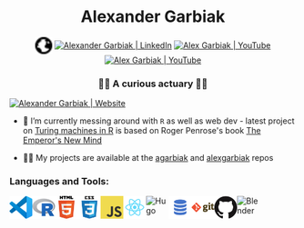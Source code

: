 <h1 align="center">Alexander Garbiak</h1>

<p align="center">
    <a href=https://alexgarbiak.com target="blank"><img align="center" alt="alexgarbiak.com" width="30px" height="30px" src="https://raw.githubusercontent.com/iconic/open-iconic/master/svg/globe.svg" /></a>
    <a href=https://linkedin.com/in/garbiak target="blank"><img align="center" alt="Alexander Garbiak | LinkedIn" width="30px" height="30px" src="https://cdn.jsdelivr.net/npm/simple-icons@v3/icons/linkedin.svg" /></a>
    <a href=https://youtube.com/channel/UCmjaEhArJiBnwyjl-xYvJdw target="blank"><img align="center" alt="Alex Garbiak | YouTube" width="30px" height="30px" src="https://cdn.jsdelivr.net/npm/simple-icons@v3/icons/youtube.svg" /></a>
    <a href="mailto:contact@alexgarbiak.com"><img align="center" alt="Alex Garbiak | YouTube" width="30px" height="30px" src="https://cdn.jsdelivr.net/npm/simple-icons@v3/icons/microsoftoutlook.svg" /></a>
</p>

<h3 align="center">👨‍🔬 A curious actuary 👨‍🎨</h3>

<p align="left">
    <a href=https://alexgarbiak.com target="blank"><img src="https://img.shields.io/website?url=https%3A%2F%2Falexgarbiak.com" alt="Alexander Garbiak | Website" /></a>
</p>

- 🔭 I’m currently messing around with `R` as well as web dev - latest project on [Turing machines in R](https://github.com/agarbiak/tuRingMachine) is based on Roger Penrose's book [The Emperor's New Mind](https://en.wikipedia.org/wiki/The_Emperor%27s_New_Mind)

- 👨‍💻 My projects are available at the [agarbiak](https://github.com/agarbiak?tab=repositories) and [alexgarbiak](https://github.com/alexgarbiak?tab=repositories) repos

### Languages and Tools:

<img align="left" alt="Visual Studio Code" width="40px" height="40px" src="https://raw.githubusercontent.com/github/explore/80688e429a7d4ef2fca1e82350fe8e3517d3494d/topics/visual-studio-code/visual-studio-code.png" />
<img align="left" alt="R" width="40px" height="40px" src="https://raw.githubusercontent.com/github/explore/80688e429a7d4ef2fca1e82350fe8e3517d3494d/topics/r/r.png" />
<img align="left" alt="HTML5" width="40px" height="40px" src="https://raw.githubusercontent.com/github/explore/80688e429a7d4ef2fca1e82350fe8e3517d3494d/topics/html/html.png" />
<img align="left" alt="CSS3" width="40px" height="40px" src="https://raw.githubusercontent.com/github/explore/80688e429a7d4ef2fca1e82350fe8e3517d3494d/topics/css/css.png" />
<img align="left" alt="JavaScript" width="40px" height="40px" src="https://raw.githubusercontent.com/github/explore/80688e429a7d4ef2fca1e82350fe8e3517d3494d/topics/javascript/javascript.png" />
<img align="left" alt="JavaScript" width="40px" height="40px" src="https://raw.githubusercontent.com/github/explore/80688e429a7d4ef2fca1e82350fe8e3517d3494d/topics/react/react.png" />
<img align="left" alt="Hugo" width="40px" height="40px" src="https://api.iconify.design/logos-hugo.svg" />
<img align="left" alt="SQL" width="40px" height="40px" src="https://raw.githubusercontent.com/github/explore/80688e429a7d4ef2fca1e82350fe8e3517d3494d/topics/sql/sql.png" />
<img align="left" alt="Git" width="40px" height="40px" src="https://raw.githubusercontent.com/github/explore/80688e429a7d4ef2fca1e82350fe8e3517d3494d/topics/git/git.png" />
<img align="left" alt="GitHub" width="40px" height="40px" src="https://raw.githubusercontent.com/github/explore/78df643247d429f6cc873026c0622819ad797942/topics/github/github.png" />
<img align="left" alt="Blender" width="40px" height="40px" src="https://download.blender.org/branding/community/blender_community_badge_white.svg" />
